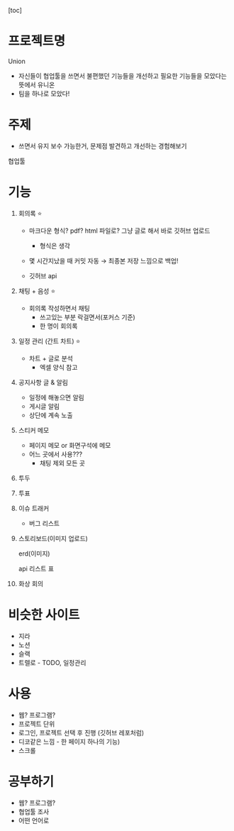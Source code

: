 [toc]

# 프로젝트명

Union

- 자신들이 협업툴을 쓰면서 불편했던 기능들을 개선하고 필요한 기능들을 모았다는 뜻에서 유니온
- 팀을 하나로 모았다!

# 주제

- 쓰면서 유지 보수 가능한거, 문제점 발견하고 개선하는 경험해보기

협업툴

# 기능

1. 회의록 ⭐

   - 마크다운 형식? pdf? html 파일로? 그냥 글로 해서 바로 깃허브 업로드
     - 형식은 생각

   - 몇 시간지났을 때 커밋 자동 → 최종본 저장 느낌으로 백업!

   - 깃허브 api

2. 채팅 + 음성 ⭐

   - 회의록 작성하면서 채팅
     - 쓰고있는 부분 락걸면서(포커스 기준)
     - 한 명이 회의록

3. 일정 관리 (간트 차트) ⭐

   - 차트 + 글로 분석
     - 엑셀 양식 참고

4. 공지사항 글 & 알림 

   - 일정에 해놓으면 알림
   - 게시글 알림
   - 상단에 계속 노출

5. 스티커 메모

   - 페이지 메모 or 화면구석에 메모
   - 어느 곳에서 사용??? 
     - 채팅 제외 모든 곳

6. 투두

7. 투표

8. 이슈 트래커

   - 버그 리스트

9. 스토리보드(이미지 업로드)

   erd(이미지) 

   api 리스트 표

10. 화상 회의

     

# 비슷한 사이트

- 지라
- 노션
- 슬랙
- 트렐로 - TODO, 일정관리

# 사용

- 웹? 프로그램?
- 프로젝트 단위
- 로그인, 프로젝트 선택 후 진행 (깃허브 레포처럼)
- 디코같은 느낌 - 한 페이지 하나의 기능)
- 스크롤

# 공부하기

- 웹? 프로그램?
- 협업툴 조사
- 어떤 언어로